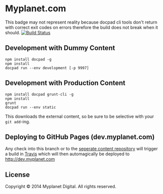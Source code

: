 # Myplanet.com   

This badge may not represent reality because docpad cli tools don't return with correct exit codes on errors therefore the build does not break when it should.
[![Build Status](https://travis-ci.org/myplanetdigital/myplanetdigital.svg?branch=develop)](https://travis-ci.org/myplanetdigital/myplanetdigital)
 
## Development with Dummy Content 
	     
	npm install docpad -g  
	npm install
	docpad run --env development [-p 9997]

## Development with Production Content

	npm install docpad grunt-cli -g
	npm install
	grunt
	docpad run --env static

This downloads the external content, so be sure to be selective with your `git add`-ing.

## Deploying to GitHub Pages (dev.myplanet.com)

Any check into this branch or to the [seperate content repository](https://github.com/myplanetdigital/myplanetdigital-content) will trigger a build in [Travis](https://travis-ci.org/) which will then automagically be deployed to http://dev.myplanet.com

## License 

Copyright © 2014 Myplanet Digital. All rights reserved.
 
 
